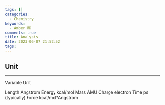 ```yaml
---
tags: []
categories:
  - Chemistry
keywords:
  - Amber MD
comments: true
title: Analysis
date: 2023-06-07 21:52:52
tags:
---
```



## Unit

--------------------------
Variable Unit

Length Angstrom
Energy kcal/mol
Mass AMU
Charge electron
Time ps (typically)
Force kcal/mol*Angstrom